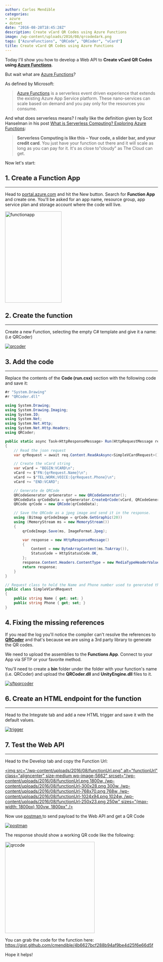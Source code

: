 ```yaml
---
author: Carlos Mendible
categories:
- azure
- dotnet
date: "2016-08-28T18:45:28Z"
description: Create vCard QR Codes using Azure Functions
image: /wp-content/uploads/2016/08/qrcodedark.png
tags: ["AzureFunctions", "QRCode", "QRCoder", "vCard"]
title: Create vCard QR Codes using Azure Functions
---
```

Today I'll show you how to develop a Web API to **Create vCard QR Codes using <a href="https://azure.microsoft.com/en-us/services/functions/" target="_blank">Azure Functions</a>**.

But wait what are <a href="https://azure.microsoft.com/en-us/services/functions/" target="_blank">Azure Functions</a>?

As defined by Microsoft:

> <a href="https://azure.microsoft.com/en-us/services/functions/" target="_blank">Azure Functions</a> is a serverless event driven experience that extends the existing Azure App Service platform. These nano-services can scale based on demand and you pay only for the resources you consume.

And what does serverless means? I really like the definition given by Scot Hanselman in his post <a href="http://www.hanselman.com/blog/WhatIsServerlessComputingExploringAzureFunctions.aspx" target="_blank">What is Serverless Computing? Exploring Azure Functions</a>:

> **Serverless Computing is like this &#8211; Your code, a slider bar, and your credit card**. You just have your function out there and it will scale as long as you can pay for it. It's as close to"cloudy" as The Cloud can get.

Now let's start:

## 1. Create a Function App
---
Head to <a href="http://portal.azure.com" target="_blank">portal.azure.com</a> and hit the New button. Search for **Function App** and create one. You'll be asked for an app name, resource group, app service plan and storage account where the code will live.
    
<a href="/wp-content/uploads/2016/08/functionapp-1.png"><img src="/wp-content/uploads/2016/08/functionapp-1-186x300.png" alt="functionapp" width="186" height="300" class="alignleft size-medium wp-image-5601" srcset="/wp-content/uploads/2016/08/functionapp-1-186x300.png 186w, /wp-content/uploads/2016/08/functionapp-1-634x1024.png 634w, /wp-content/uploads/2016/08/functionapp-1-250x404.png 250w, /wp-content/uploads/2016/08/functionapp-1.png 639w" sizes="(max-width: 186px) 100vw, 186px" /></a>
      
## 2. Create the function
---      
Create a new Function, selecting the empty C# template and give it a name: (i.e QRCoder)
          
<a href="/wp-content/uploads/2016/08/qrcoder.png"><img src="/wp-content/uploads/2016/08/qrcoder.png" alt="qrcoder" class="alignleft size-medium wp-image-5621" srcset="/wp-content/uploads/2016/08/qrcoder.png 1900w, /wp-content/uploads/2016/08/qrcoder-300x205.png 300w, /wp-content/uploads/2016/08/qrcoder-768x525.png 768w, /wp-content/uploads/2016/08/qrcoder-1024x701.png 1024w, /wp-content/uploads/2016/08/qrcoder-250x171.png 250w" sizes="(max-width: 1900px) 100vw, 1900px" /></a>
         
## 3. Add the code
---
Replace the contents of the **Code (run.csx)** section with the following code and save it:   
          
``` csharp
#r "System.Drawing"
#r "QRCoder.dll"

using System.Drawing;
using System.Drawing.Imaging;
using System.IO;
using System.Net;
using System.Net.Http;
using System.Net.Http.Headers;
using QRCoder;

public static async Task<HttpResponseMessage> Run(HttpRequestMessage req, TraceWriter log)
{
    // Read the json request
    var qrRequest = await req.Content.ReadAsAsync<SimpleVCardRequest>();

    // Create the vCard string
    var vCard = "BEGIN:VCARD\n";
    vCard += $"FN:{qrRequest.Name}\n";
    vCard += $"TEL;WORK;VOICE:{qrRequest.Phone}\n";
    vCard += "END:VCARD";

    // Generate de QRCode
    QRCodeGenerator qrGenerator = new QRCodeGenerator();
    QRCodeData qrCodeData = qrGenerator.CreateQrCode(vCard, QRCodeGenerator.ECCLevel.Q);
    QRCode qrCode = new QRCode(qrCodeData);

    // Save the QRCode as a jpeg image and send it in the response.
    using (Bitmap qrCodeImage = qrCode.GetGraphic(20))
    using (MemoryStream ms = new MemoryStream())
    {
        qrCodeImage.Save(ms, ImageFormat.Jpeg);

        var response = new HttpResponseMessage()
        {
            Content = new ByteArrayContent(ms.ToArray()),
            StatusCode = HttpStatusCode.OK,
        };
        response.Content.Headers.ContentType = new MediaTypeHeaderValue("image/jpeg");
        return response;
    }    
}

// Request class to hold the Name and Phone number used to generated the vCard QR Code
public class SimpleVCardRequest
{
    public string Name { get; set; }
    public string Phone { get; set; }
}
```  
      
## 4. Fixing the missing references
      
If you read the log you'll notice the compiler can't resolve the references to **<a href="https://github.com/codebude/QRCoder" target="_blank">QRCoder</a>** and that's because we are using a 3rd party library to generate the QR codes.
      
We need to upload the assemblies to the **Functions App**. Connect to your App via SFTP or your favorite method.
      
You'll need to create a **bin** folder under the folder with your function's name (i.e. QRCoder) and upload the **QRCoder.dll** and **UnityEngine.dll** files to it.
      
<a href="/wp-content/uploads/2016/08/sftpqrcoder.png"><img src="/wp-content/uploads/2016/08/sftpqrcoder.png" alt="sftpqrcoder" class="aligcenter size-medium wp-image-5641" /></a>
      
## 6. Create an HTML endpoint for the function
---    
Head to the Integrate tab and add a new HTML trigger and save it with the default values.
      
<a href="/wp-content/uploads/2016/08/trigger.png"><img src="/wp-content/uploads/2016/08/trigger.png" alt="trigger" class="aligcenter size-medium wp-image-5651" /></a>

## 7. Test the Web API
---    
Head to the Develop tab and copy the Function Url:
      
<a href="/wp-content/uploads/2016/08/functionUrl.png"><img src="/wp-content/uploads/2016/08/functionUrl.png" alt="functionUrl" class="aligncenter" size-medium wp-image-5662" srcset="/wp-content/uploads/2016/08/functionUrl.png 1800w, /wp-content/uploads/2016/08/functionUrl-300x28.png 300w, /wp-content/uploads/2016/08/functionUrl-768x70.png 768w, /wp-content/uploads/2016/08/functionUrl-1024x94.png 1024w, /wp-content/uploads/2016/08/functionUrl-250x23.png 250w" sizes="(max-width: 1800px) 100vw, 1800px" /></a>
      
Now use <a href="https://www.getpostman.com" target="_blank">postman </a>to send payload to the Web API and get a QR Code
      
<a href="/wp-content/uploads/2016/08/postman.png"><img src="/wp-content/uploads/2016/08/postman.png" alt="postman" class="aligcenter wp-image-5671" srcset="/wp-content/uploads/2016/08/postman.png 2354w, /wp-content/uploads/2016/08/postman-300x120.png 300w, /wp-content/uploads/2016/08/postman-768x307.png 768w, /wp-content/uploads/2016/08/postman-1024x409.png 1024w, /wp-content/uploads/2016/08/postman-250x100.png 250w" sizes="(max-width: 2354px) 100vw, 2354px" /></a>
      
The response should show a working QR code like the following:
      
<a href="/wp-content/uploads/2016/08/qrcode.png"><img src="/wp-content/uploads/2016/08/qrcode-295x300.png" alt="qrcode" width="295" height="300" class="aligcenter size-medium wp-image-5681" srcset="/wp-content/uploads/2016/08/qrcode-295x300.png 295w, /wp-content/uploads/2016/08/qrcode-768x782.png 768w, /wp-content/uploads/2016/08/qrcode-1006x1024.png 1006w, /wp-content/uploads/2016/08/qrcode-250x254.png 250w, /wp-content/uploads/2016/08/qrcode.png 1123w" sizes="(max-width: 295px) 100vw, 295px" /></a>
            
You can grab the code for the function here: <a href="https://gist.github.com/cmendible/4b6627bcf288b94af9be4d25f6e66d5f">https://gist.github.com/cmendible/4b6627bcf288b94af9be4d25f6e66d5f</a>
        
            
Hope it helps!